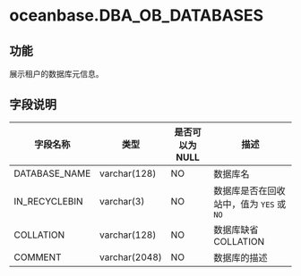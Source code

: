 oceanbase.DBA_OB_DATABASES 
===============================================



功能 
-------------------

展示租户的数据库元信息。

字段说明 
----------------------



|     字段名称      |      类型       | 是否可以为 NULL |             描述             |
|---------------|---------------|------------|----------------------------|
| DATABASE_NAME | varchar(128)  | NO         | 数据库名                       |
| IN_RECYCLEBIN | varchar(3)    | NO         | 数据库是否在回收站中，值为 `YES` 或 `NO` |
| COLLATION     | varchar(128)  | NO         | 数据库缺省 COLLATION            |
| COMMENT       | varchar(2048) | NO         | 数据库的描述                     |


